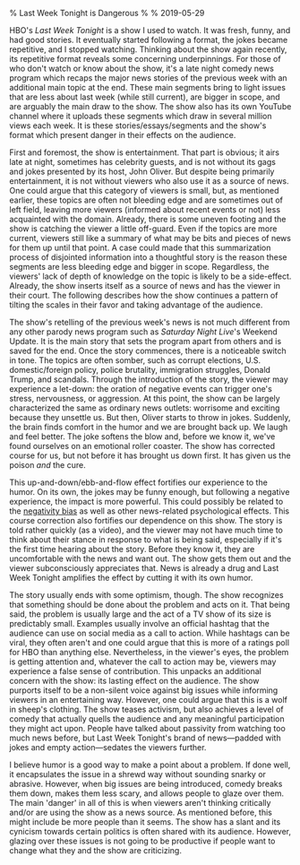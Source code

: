 % Last Week Tonight is Dangerous
% 
% 2019-05-29

HBO's *Last Week Tonight* is a show I used to watch. It was fresh, funny, and had good stories. It eventually started following a format, the jokes became repetitive, and I stopped watching. <blend> Thinking about the show again recently, its repetitive format reveals some concerning underpinnings. For those of who don't watch or know about the show, it's a late night comedy news program which recaps the major news stories of the previous week with an additional main topic at the end. These main segments bring to light issues that are less about last week (while still current), are bigger in scope, and are arguably the main draw to the show. The show also has its own YouTube channel where it uploads these segments which draw in several million views each week. It is these stories/essays/segments and the show's format which present danger in their effects on the audience.

First and foremost, the show is entertainment. That part is obvious; it airs late at night, sometimes has celebrity guests, and is not without its gags and jokes presented by its host, John Oliver. But despite being primarily entertainment, it is not without viewers who also use it as a source of news. One could argue that this category of viewers is small, but, as mentioned earlier, these topics are often not bleeding edge and are sometimes out of left field, leaving more viewers (informed about recent events or not) less acquainted with the domain. Already, there is some uneven footing and the show is catching the viewer a little off-guard. Even if the topics are more current, viewers still like a summary of what may be bits and pieces of news for them up until that point. A case could made that this summarization process of disjointed information into a thoughtful story is the reason these segments are less bleeding edge and bigger in scope. Regardless, the viewers' lack of depth of knowledge on the topic is likely to be a side-effect. Already, the show inserts itself as a source of news and has the viewer in their court. The following describes how the show continues a pattern of tilting the scales in their favor and taking advantage of the audience.

The show's retelling of the previous week's news is not much different from any other parody news program such as *Saturday Night Live*'s Weekend Update. It is the main story that sets the program apart from others and is saved for the end. Once the story commences, there is a noticeable switch in tone. The topics are often somber, such as corrupt elections, U.S. domestic/foreign policy, police brutality, immigration struggles, Donald Trump, and scandals. Through the introduction of the story, the viewer may experience a let-down: the oration of negative events can trigger one's stress, nervousness, or aggression. At this point, the show can be largely characterized the same as ordinary news outlets: worrisome and exciting because they unsettle us. But then, Oliver starts to throw in jokes. Suddenly, the brain finds comfort in the humor and we are brought back up. We laugh and feel better. The joke softens the blow and, before we know it, we've found ourselves on an emotional roller coaster. The show has corrected course for us, but not before it has brought us down first. It has given us the poison *and* the cure.

This up-and-down/ebb-and-flow effect fortifies our experience to the humor. On its own, the jokes may be funny enough, but following a negative experience, the impact is more powerful. This could possibly be related to the [negativity bias](https://en.wikipedia.org/wiki/Negativity_bias) as well as other news-related psychological effects. This course correction also fortifies our dependence on this show. The story is told rather quickly (as a video), and the viewer may not have much time to think about their stance in response to what is being said, especially if it's the first time hearing about the story. Before they know it, they are uncomfortable with the news and want out. The show gets them out and the viewer subconsciously appreciates that. News is already a drug and Last Week Tonight amplifies the effect by cutting it with its own humor.

The story usually ends with some optimism, though. The show recognizes that something should be done about the problem and acts on it. That being said, the problem is usually large and the act of a TV show of its size is predictably small. Examples usually involve an official hashtag that the audience can use on social media as a call to action. While hashtags can be viral, they often aren't and one could argue that this is more of a ratings poll for HBO than anything else. Nevertheless, in the viewer's eyes, the problem is getting attention and, whatever the call to action may be, viewers may experience a false sense of contribution. This unpacks an additional concern with the show: its lasting effect on the audience. The show purports itself to be a non-silent voice against big issues while informing viewers in an entertaining way. However, one could argue that this is a wolf in sheep's clothing. The show teases activism, but also achieves a level of comedy that actually quells the audience and any meaningful participation they might act upon. People have talked about passivity from watching too much news before, but Last Week Tonight's brand of news—padded with jokes and empty action—sedates the viewers further.

I believe humor is a good way to make a point about a problem. If done well, it encapsulates the issue in a shrewd way without sounding snarky or abrasive. However, when big issues are being introduced, comedy breaks them down, makes them less scary, and allows people to glaze over them. The main 'danger' in all of this is when viewers aren't thinking critically and/or are using the show as a news source. As mentioned before, this might include be more people than it seems. The show has a slant and its cynicism towards certain politics is often shared with its audience. However, glazing over these issues is not going to be productive if people want to change what they and the show are criticizing.